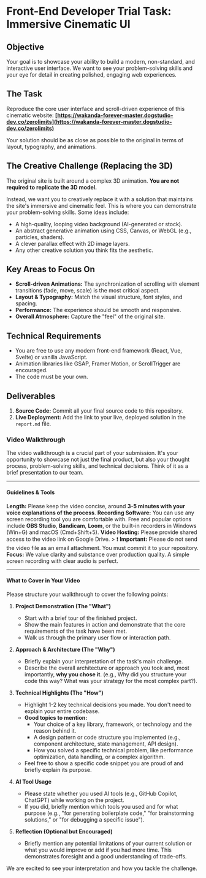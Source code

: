 # Front-End Developer Trial Task: Immersive Cinematic UI

## Objective

Your goal is to showcase your ability to build a modern, non-standard, and interactive user interface. We want to see your problem-solving skills and your eye for detail in creating polished, engaging web experiences.

## The Task

Reproduce the core user interface and scroll-driven experience of this cinematic website:
**[https://wakanda-forever-master.dogstudio-dev.co/zerolimits](https://wakanda-forever-master.dogstudio-dev.co/zerolimits)**

Your solution should be as close as possible to the original in terms of layout, typography, and animations.

## The Creative Challenge (Replacing the 3D)

The original site is built around a complex 3D animation. **You are not required to replicate the 3D model.**

Instead, we want you to creatively replace it with a solution that maintains the site's immersive and cinematic feel. This is where you can demonstrate your problem-solving skills. Some ideas include:

- A high-quality, looping video background (AI-generated or stock).
- An abstract generative animation using CSS, Canvas, or WebGL (e.g., particles, shaders).
- A clever parallax effect with 2D image layers.
- Any other creative solution you think fits the aesthetic.

## Key Areas to Focus On

- **Scroll-driven Animations:** The synchronization of scrolling with element transitions (fade, move, scale) is the most critical aspect.
- **Layout & Typography:** Match the visual structure, font styles, and spacing.
- **Performance:** The experience should be smooth and responsive.
- **Overall Atmosphere:** Capture the "feel" of the original site.

## Technical Requirements

- You are free to use any modern front-end framework (React, Vue, Svelte) or vanilla JavaScript.
- Animation libraries like GSAP, Framer Motion, or ScrollTrigger are encouraged.
- The code must be your own.

## Deliverables

1.  **Source Code:** Commit all your final source code to this repository.
2.  **Live Deployment:** Add the link to your live, deployed solution in the `report.md` file.

### Video Walkthrough

The video walkthrough is a crucial part of your submission. It's your opportunity to showcase not just the final product, but also your thought process, problem-solving skills, and technical decisions. Think of it as a brief presentation to our team.

---

#### Guidelines & Tools

**Length:** Please keep the video concise, around **3-5 minutes with your voice explanations of the process**.
**Recording Software:** You can use any screen recording tool you are comfortable with. Free and popular options include **OBS Studio**, **Bandicam**, **Loom**, or the built-in recorders in Windows (Win+G) and macOS (Cmd+Shift+5).
**Video Hosting:** Please provide shared access to the video link on Google Drive. > ❗ **Important:** Please do not send the video file as an email attachment. You must commit it to your repository.
**Focus:** We value clarity and substance over production quality. A simple screen recording with clear audio is perfect.

---

#### What to Cover in Your Video

Please structure your walkthrough to cover the following points:

1.  **Project Demonstration (The "What")**
    - Start with a brief tour of the finished project.
    - Show the main features in action and demonstrate that the core requirements of the task have been met.
    - Walk us through the primary user flow or interaction path.

2.  **Approach & Architecture (The "Why")**
    - Briefly explain your interpretation of the task's main challenge.
    - Describe the overall architecture or approach you took and, most importantly, **why you chose it**. (e.g., Why did you structure your code this way? What was your strategy for the most complex part?).

3.  **Technical Highlights (The "How")**
    - Highlight 1-2 key technical decisions you made. You don't need to explain your entire codebase.
    - **Good topics to mention:**
      - Your choice of a key library, framework, or technology and the reason behind it.
      - A design pattern or code structure you implemented (e.g., component architecture, state management, API design).
      - How you solved a specific technical problem, like performance optimization, data handling, or a complex algorithm.
    - Feel free to show a specific code snippet you are proud of and briefly explain its purpose.

4.  **AI Tool Usage**
    - Please state whether you used AI tools (e.g., GitHub Copilot, ChatGPT) while working on the project.
    - If you did, briefly mention which tools you used and for what purpose (e.g., "for generating boilerplate code," "for brainstorming solutions," or "for debugging a specific issue").

5.  **Reflection (Optional but Encouraged)**
    - Briefly mention any potential limitations of your current solution or what you would improve or add if you had more time. This demonstrates foresight and a good understanding of trade-offs.

We are excited to see your interpretation and how you tackle the challenge.
